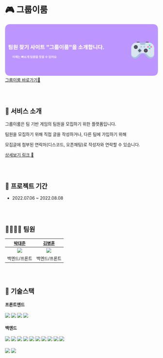 # 🎮 그룹이룸

![main.png](main.png)
[그룹이룸 바로가기🔗](http://3.36.206.91/)

<br><br>
## 🙌 서비스 소개 

그룹이룸은 팀 기반 게임의 팀원을 모집하기 위한 플랫폼입니다.

팀원을 모집하기 위해 직접 글을 작성하거나, 다른 팀에 가입하기 위해

모집글에 첨부된 연락처(디스코드, 오픈채팅)로 작성자와 연락할 수 있습니다.

[상세보기 링크 🔗](https://1drv.ms/p/s!AuJ-4-uBRTtH-1ZjIxIRgRSgoEuZ?e=9QqFkF)


<br><br>
## 📆 프로젝트 기간

- 2022.07.06 ~ 2022.08.08


<br><br>
## 👨‍👨‍👦‍👦️ 팀원


|                        [박대준](https://github.com/pt807)                      |                        [김병훈](https://github.com/hunbk)                        |
|:-----------------------------------------------------------------------------:|:-----------------------------------------------------------------------------:|
| <img src="https://avatars.githubusercontent.com/u/63392063?v=4" width=100px/> | <img src="https://avatars.githubusercontent.com/u/52270259?v=4" width=100px/> |
|                                    백엔드/프론트                                    |                                    백엔드/프론트                                    |


<br><br>
## 🔨 기술스택


#### 프론트엔드
<div>
    <img src="https://img.shields.io/badge/HTML5-E34F26?style=for-the-badge&logo=HTML5&logoColor=white">
    <img src="https://img.shields.io/badge/CSS3-1572B6?style=for-the-badge&logo=css3&logoColor=white">
    <img src="https://img.shields.io/badge/Javascript-F7DF1E?style=for-the-badge&logo=Javascript&logoColor=white">
    <img src="https://img.shields.io/badge/Thymeleaf-005F0F?style=for-the-badge&logo=Thymeleaf&logoColor=white">
</div>

#### 백엔드
<div>
    <img src="https://img.shields.io/badge/java-007396?style=for-the-badge&logo=java&logoColor=white">
    <img src="https://img.shields.io/badge/Spring Boot-6DB33F?style=for-the-badge&logo=SpringBoot&logoColor=white">
    <img src="https://img.shields.io/badge/Spring Security-6DB33F?style=for-the-badge&logo=Spring Security&logoColor=white">
    <img src="https://img.shields.io/badge/oauth2-345?style=for-the-badge&logo=oauth2&logoColor=white">
    <img src="https://img.shields.io/badge/MariaDB-003545?style=for-the-badge&logo=MariaDB&logoColor=white">
    <img src="https://img.shields.io/badge/H2-003?style=for-the-badge&logo=H2&logoColor=white">
    <img src="https://img.shields.io/badge/Hibernate-59666C?style=for-the-badge&logo=Hibernate&logoColor=white">
    <img src="https://img.shields.io/badge/amazons3-569A31?style=for-the-badge&logo=amazons3&logoColor=white">
    <img src="https://img.shields.io/badge/amazonec2-FF9900?style=for-the-badge&logo=amazonEC2&logoColor=white">
    <img src="https://img.shields.io/badge/amazonrds-527FFF?style=for-the-badge&logo=amazonrds&logoColor=white">
    

</div>

#### 
<div>
    <img src="https://img.shields.io/badge/Git-F05032?style=for-the-badge&logo=Git&logoColor=white"> 
    <img src="https://img.shields.io/badge/GitHub-181717?style=for-the-badge&logo=GitHub&logoColor=white"> 
</div>
<br><br>
